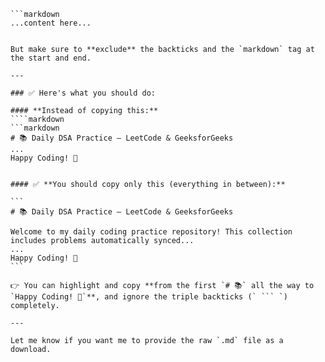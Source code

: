 ````
```markdown
...content here...
````

`````

But make sure to **exclude** the backticks and the `markdown` tag at the start and end.

---

### ✅ Here's what you should do:

#### **Instead of copying this:**
````markdown
```markdown
# 📚 Daily DSA Practice — LeetCode & GeeksforGeeks
...
Happy Coding! 🚀
`````

````

#### ✅ **You should copy only this (everything in between):**

```
# 📚 Daily DSA Practice — LeetCode & GeeksforGeeks

Welcome to my daily coding practice repository! This collection includes problems automatically synced...
...
Happy Coding! 🚀
```

👉 You can highlight and copy **from the first `# 📚` all the way to `Happy Coding! 🚀`**, and ignore the triple backticks (` ``` `) completely.

---

Let me know if you want me to provide the raw `.md` file as a download.
````
